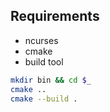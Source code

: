 ## Requirements

- ncurses
- cmake
- build tool

```bash
mkdir bin && cd $_
cmake ..
cmake --build .
```

